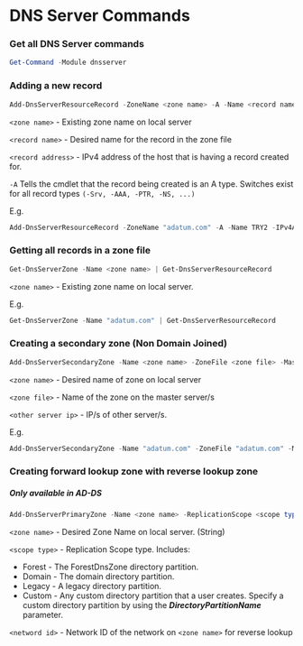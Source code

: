 # DNS Server Commands

### Get all DNS Server commands
```PowerShell
Get-Command -Module dnsserver
```

### Adding a new record
```PowerShell
Add-DnsServerResourceRecord -ZoneName <zone name> -A -Name <record name> -IPv4Address <record address> -CreatePtr
```

`<zone name>` - Existing zone name on local server

`<record name>` - Desired name for the record in the zone file

`<record address>` - IPv4 address of the host that is having a record created for.

`-A` Tells the cmdlet that the record being created is an A type.
Switches exist for all record types `(-Srv, -AAA, -PTR, -NS, ...)`

E.g.
```PowerShell
Add-DnsServerResourceRecord -ZoneName "adatum.com" -A -Name TRY2 -IPv4Address 192.168.1.202 -CreatePtr
```

### Getting all records in a zone file

```PowerShell
Get-DnsServerZone -Name <zone name> | Get-DnsServerResourceRecord
```

`<zone name>` - Existing zone name on local server.

E.g.
```PowerShell
Get-DnsServerZone -Name "adatum.com" | Get-DnsServerResourceRecord
```

### Creating a secondary zone (Non Domain Joined)

```PowerShell
Add-DnsServerSecondaryZone -Name <zone name> -ZoneFile <zone file> -MasterServers <other server ip>
```

`<zone name>` - Desired name of zone on local server

`<zone file>` - Name of the zone on the master server/s

`<other server ip>` - IP/s of other server/s.

E.g.
```PowerShell
Add-DnsServerSecondaryZone -Name "adatum.com" -ZoneFile "adatum.com" -MasterServers 172.16.0.10
```

### Creating forward lookup zone with reverse lookup zone

##### Only available in AD-DS

```PowerShell
Add-DnsServerPrimaryZone -Name <zone name> -ReplicationScope <scope type> -PassThru | Add-DnsServerPrimaryZone -NetworkID <network id>
```

`<zone name>` - Desired Zone Name on local server. (String)

`<scope type>` - Replication Scope type. Includes:
  - Forest - The ForestDnsZone directory partition.
  - Domain - The domain directory partition.
  - Legacy - A legacy directory partition.
  - Custom - Any custom directory partition that a user creates. Specify a custom directory partition by using the ***DirectoryPartitionName*** parameter.

`<netword id>` - Network ID of the network on `<zone name>` for reverse lookup
